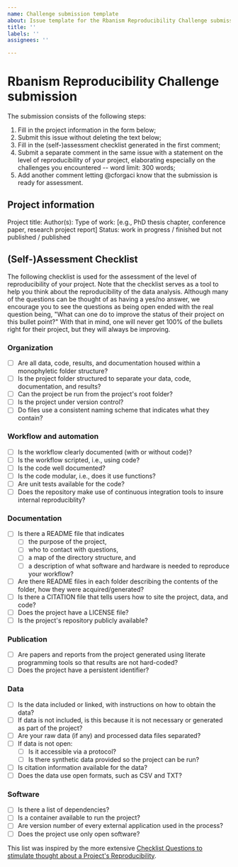 ```yaml
---
name: Challenge submission template
about: Issue template for the Rbanism Reproducibility Challenge submission
title: ''
labels: ''
assignees: ''

---
```


# Rbanism Reproducibility Challenge submission 

The submission consists of the following steps:

1. Fill in the project information in the form below;
2. Submit this issue without deleting the text below;
3. Fill in the (self-)assessment checklist generated in the first comment;
4. Submit a separate comment in the same issue with a statement on the level of reproducibility of your project, elaborating especially on the challenges you encountered -- word limit: 300 words;
5. Add another comment letting @cforgaci know that the submission is ready for assessment.

## Project information
Project title:
Author(s): 
Type of work: [e.g., PhD thesis chapter, conference paper, research project report]
Status: work in progress / finished but not published / published

## (Self-)Assessment Checklist
The following checklist is used for the assessment of the level of reproducibility of your project. Note that the checklist serves as a tool to help you think about the reproducibility of the data analysis. Although many of the questions can be thought of as having a yes/no answer, we encourage you to see the questions as being open ended with the real question being, "What can one do to improve the status of their project on this bullet point?" With that in mind, one will never get 100% of the bullets right for their project, but they will always be improving.

### Organization
- [ ] Are all data, code, results, and documentation housed within a monophyletic folder structure?
- [ ] Is the project folder structured to separate your data, code, documentation, and results?
- [ ] Can the project be run from the project's root folder?
- [ ] Is the project under version control?
- [ ] Do files use a consistent naming scheme that indicates what they contain?

### Workflow and automation
- [ ] Is the workflow clearly documented (with or without code)?
- [ ] Is the workflow scripted, i.e., using code? 
- [ ] Is the code well documented?
- [ ] Is the code modular, i.e., does it use functions?
- [ ] Are unit tests available for the code?
- [ ] Does the repository make use of continuous integration tools to insure internal reproduciblity?

### Documentation
- [ ] Is there a README file that indicates
  - [ ] the purpose of the project, 
  - [ ] who to contact with questions, 
  - [ ] a map of the directory structure, and 
  - [ ] a description of what software and hardware is needed to reproduce your workflow?
- [ ] Are there README files in each folder describing the contents of the folder, how they were acquired/generated?
- [ ] Is there a CITATION file that tells users how to site the project, data, and code?
- [ ] Does the project have a LICENSE file?
- [ ] Is the project's repository publicly available?

### Publication
- [ ] Are papers and reports from the project generated using literate programming tools so that results are not hard-coded?
- [ ] Does the project have a persistent identifier?

### Data
- [ ] Is the data included or linked, with instructions on how to obtain the data?
- [ ] If data is not included, is this because it is not necessary or generated as part of the project?
- [ ] Are your raw data (if any) and processed data files separated?
- [ ] If data is not open:
  - [ ] Is it accessible via a protocol?
  - [ ] Is there synthetic data provided so the project can be run?
- [ ] Is citation information available for the data?
- [ ] Does the data use open formats, such as CSV and TXT?

### Software
- [ ] Is there a list of dependencies? 
- [ ] Is a container available to run the project?
- [ ] Are version number of every external application used in the process?
- [ ] Does the project use only open software?

This list was inspired by the more extensive [Checklist Questions to stimulate thought about a Project's Reproducibility](https://github.com/datacarpentry/rr-intro/blob/gh-pages/checklist.md).
